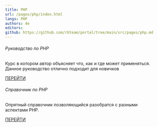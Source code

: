 ```yaml
---
title: PHP
url: /pages/php/index.html
langs: PHP
authors: 4e
editors:
github: https://github.com/rbteam/portal/tree/main/src/pages/php.md
---
```


<div class="col-md-6 mb-5">
    <h6>Руководство по PHP</h6>
    <p class="text-muted">
      Курс в котором автор объясняет что, как и где может применяться. Данное руководство отлично подходит для новичков
    </p>
    <a href="https://metanit.com/php/tutorial/" class="btn btn-primary">ПЕРЕЙТИ</a>
</div>

<div class="col-md-6 mb-5">
    <h6>Справочник по PHP</h6>
    <p class="text-muted">
      Опрятный справочник позволяющийся разобратся с разными аспектами PHP.
    </p>
    <a href="https://php.ru/manual/" class="btn btn-primary">ПЕРЕЙТИ</a>
</div>
